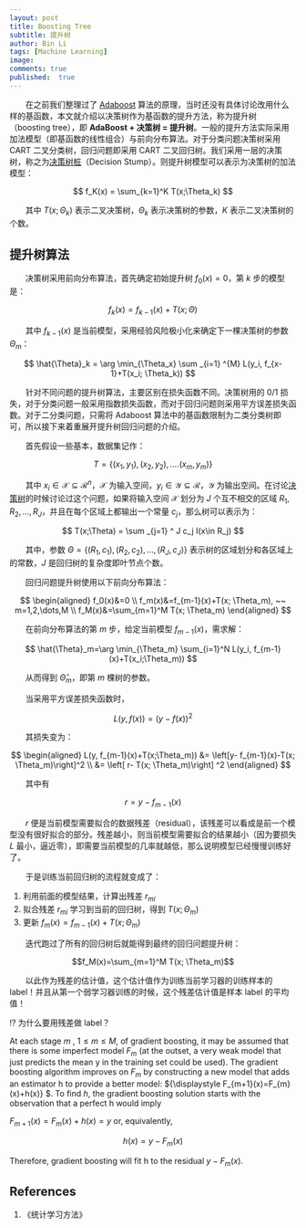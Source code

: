 ```yaml
---
layout: post
title: Boosting Tree
subtitle: 提升树
author: Bin Li
tags: [Machine Learning]
image: 
comments: true
published:  true
---
```


　　在之前我们整理过了 [Adaboost](https://binlidaily.github.io/2018-10-29-adaboost/) 算法的原理，当时还没有具体讨论改用什么样的基函数，本文就介绍以决策树作为基函数的提升方法，称为提升树（boosting tree），即 **AdaBoost + 决策树 = 提升树**。一般的提升方法实际采用加法模型（即基函数的线性组合）与前向分布算法。对于分类问题决策树采用 CART 二叉分类树，回归问题即采用 CART 二叉回归树。我们采用一层的决策树，称之为[决策树桩](https://binlidaily.github.io/2019-06-04-decision-stump)（Decision Stump）。则提升树模型可以表示为决策树的加法模型：

$$
f_K(x) = \sum_{k=1}^K T(x;\Theta_k)
$$

　　其中 $T(x;\Theta_k)$ 表示二叉决策树，$\Theta_k$ 表示决策树的参数，$K$ 表示二叉决策树的个数。


## 提升树算法
　　决策树采用前向分布算法，首先确定初始提升树 $f_0(x)=0$，第 $k$ 步的模型是：

$$
f_k(x) = f_{k-1}(x) + T(x;\Theta)
$$

　　其中 $f_{k-1}(x)$ 是当前模型，采用经验风险极小化来确定下一棵决策树的参数 $\Theta_m$：

$$
\hat{\Theta}_k = \arg  \min_{\Theta_x} \sum _{i=1} ^{M} L(y_i, f_{x-1}+T(x_i; \Theta_k))
$$

　　针对不同问题的提升树算法，主要区别在损失函数不同。决策树用的 0/1 损失，对于分类问题一般采用指数损失函数，而对于回归问题则采用平方误差损失函数。对于二分类问题，只需将 Adaboost 算法中的基函数限制为二类分类树即可，所以接下来着重展开提升树回归问题的介绍。

　　首先假设一些基本，数据集记作：

$$
T = \left\{ \left( x_1 , y _ { 1 } \right) , \left( x _ { 2 } , y _ { 2 } \right) , \ldots . \left( x _ { m } , y _ { m } \right) \right\}
$$

　　其中 $x_i \in \mathcal{X} \subseteq \mathcal{R}^n$，$\mathcal{X}$ 为输入空间，$y_i \in \mathcal{Y} \subseteq \mathcal{R}$，$\mathcal{Y}$ 为输出空间。在讨论[决策树](https://binlidaily.github.io/2018-09-11-decision-tree/)的时候讨论过这个问题，如果将输入空间 $\mathcal{X}$ 划分为 $J$ 个互不相交的区域 $R_1, R_2, \dots, R_J$，并且在每个区域上都输出一个常量 $c_j$，那么树可以表示为：

$$
T(x;\Theta) = \sum _{j=1} ^ J c_j I(x\in R_j)
$$

　　其中，参数 $\Theta=\{(R_1, c_1), (R_2, c_2), \dots, (R_J, c_J)\}$ 表示树的区域划分和各区域上的常数，$J$ 是回归树的复杂度即叶节点个数。

　　回归问题提升树使用以下前向分布算法：

$$
\begin{aligned}
f_0(x)&=0 \\
f_m(x)&=f_{m-1}(x)+T(x; \Theta_m), ~~ m=1,2,\dots,M \\
f_M(x)&=\sum_{m=1}^M T(x; \Theta_m)
\end{aligned}
$$

　　在前向分布算法的第 $m$ 步，给定当前模型 $f_{m-1}(x)$，需求解：

$$
\hat{\Theta}_m=\arg \min_{\Theta_m} \sum_{i=1}^N L(y_i, f_{m-1}(x)+T(x_i;\Theta_m))
$$

　　从而得到 $\hat{\Theta}_m$，即第 $m$ 棵树的参数。

　　当采用平方误差损失函数时，

$$
L(y, f(x))=(y-f(x))^2
$$

　　其损失变为：

$$
\begin{aligned}
L(y, f_{m-1}(x)+T(x;\Theta_m)) &= \left[y- f_{m-1}(x)-T(x; \Theta_m)\right]^2 \\
&= \left[ r- T(x; \Theta_m)\right] ^2
\end{aligned}
$$

　　其中有

$$
r=y-f_{m-1}(x)
$$

　　$r$ 便是当前模型需要拟合的数据残差（residual），该残差可以看成是前一个模型没有很好拟合的部分。残差越小，则当前模型需要拟合的结果越小（因为要损失 $L$ 最小，逼近零），即需要当前模型的几率就越低，那么说明模型已经慢慢训练好了。

　　于是训练当前回归树的流程就变成了：

1. 利用前面的模型结果，计算出残差 $r_{mi}$
2. 拟合残差 $r_{mi}$ 学习到当前的回归树，得到 $T(x;\Theta_m)$
3. 更新 $f_m(x)=f_{m-1}(x)+T(x; \Theta_m)$

　　迭代跑过了所有的回归树后就能得到最终的回归问题提升树：

$$f_M(x)=\sum_{m=1}^M T(x; \Theta_m)$$

　　以此作为残差的估计值，这个估计值作为训练当前学习器的训练样本的 label！并且从第一个弱学习器训练的时候，这个残差估计值是样本 label 的平均值！

⁉️ 为什么要用残差做 label？

At each stage ${\displaystyle m}$ , ${\displaystyle 1\leq m\leq M}$, of gradient boosting, it may be assumed that there is some imperfect model ${\displaystyle F_{m}}$ (at the outset, a very weak model that just predicts the mean y in the training set could be used). The gradient boosting algorithm improves on ${\displaystyle F_{m}}$ by constructing a new model that adds an estimator h to provide a better model: ${\displaystyle F_{m+1}(x)=F_{m}(x)+h(x)} $. To find ${\displaystyle h}$, the gradient boosting solution starts with the observation that a perfect h would imply

${\displaystyle F_{m+1}(x)=F_{m}(x)+h(x)=y}$ or, equivalently,

$${\displaystyle h(x)=y-F_{m}(x)} $$

Therefore, gradient boosting will fit h to the residual ${\displaystyle y-F_{m}(x)}$. 


## References
1. 《统计学习方法》